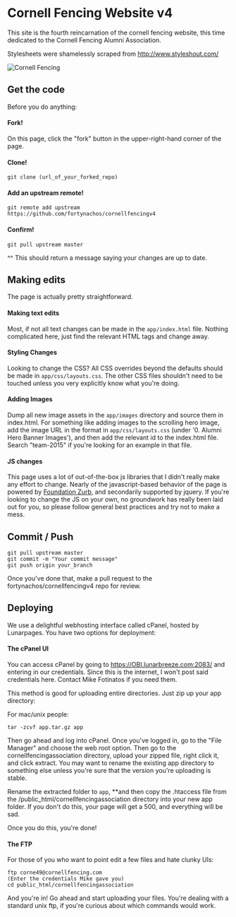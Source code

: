 Cornell Fencing Website v4
=========================

This site is the fourth reincarnation of the cornell fencing website, this time dedicated to the Cornell Fencing Alumni Association.

Stylesheets were shamelessly scraped from http://www.styleshout.com/

![Cornell Fencing](https://camperregsecure.com/cornellcampslogin/css/cornell-logo.png "Cornell Fencing")

## Get the code
Before you do anything:

#### Fork!
On this page, click the "fork" button in the upper-right-hand corner of the page.

#### Clone!
```
git clone (url_of_your_forked_repo)
```

#### Add an upstream remote!
```
git remote add upstream https://github.com/fortynachos/cornellfencingv4
```

#### Confirm!
```
git pull upstream master
```
^^ This should return a message saying your changes are up to date.

## Making edits
The page is actually pretty straightforward.  

#### Making text edits
Most, if not all text changes can be made in the ```app/index.html``` file.  Nothing complicated here, just find the relevant HTML tags and change away.

#### Styling Changes
Looking to change the CSS?  All CSS overrides beyond the defaults should be made in ```app/css/layouts.css```.  The other CSS files shouldn't need to be touched unless you very explicitly know what you're doing.

#### Adding Images
Dump all new image assets in the ```app/images``` directory and source them in index.html.  For something like adding images to the scrolling hero image, add the image URL in the format in ```app/css/layouts.css``` (under '0. Alumni Hero Banner Images'), and then add the relevant id to the index.html file.  Search "team-2015" if you're looking for an example in that file.  

#### JS changes
This page uses a lot of out-of-the-box js libraries that I didn't really make any effort to change.  Nearly of the javascript-based behavior of the page is powered by [Foundation Zurb](https://foundation.zurb.com), and secondarily supported by jquery.  If you're looking to change the JS on your own, no groundwork has really been laid out for you, so please follow general best practices and try not to make a mess.

## Commit / Push
```
git pull upstream master
git commit -m "Your commit message"
git push origin your_branch
```

Once you've done that, make a pull request to the fortynachos/cornellfencingv4 repo for review.

## Deploying
We use a delightful webhosting interface called cPanel, hosted by Lunarpages.  You have two options for deployment:

#### The cPanel UI
You can access cPanel by going to https://OBI.lunarbreeze.com:2083/ and entering in our credentials.  Since this is the internet, I won't post said credentials here.  Contact Mike Fotinatos if you need them.  

This method is good for uploading entire directories.  Just zip up your app directory:

For mac/unix people:
```
tar -zcvf app.tar.gz app
```

Then go ahead and log into cPanel.  Once you've logged in, go to the "File Manager" and choose the web root option. Then go to the cornellfencingassociation directory, upload your zipped file, right click it, and click extract.  You may want to rename the existing app directory to something else unless you're sure that the version you're uploading is stable.

Rename the extracted folder to ```app```, **and then copy the .htaccess file from the /public_html/cornellfencingassociation directory into your new app folder.  If you don't do this, your page will get a 500, and everything will be sad.

Once you do this, you're done!

#### The FTP

For those of you who want to point edit a few files and hate clunky UIs:
```
ftp corne49@cornellfencing.com
(Enter the credentials Mike gave you)
cd public_html/cornellfencingassociation
```

And you're in!  Go ahead and start uploading your files.  You're dealing with a standard unix ftp, if you're curious about which commands would work.